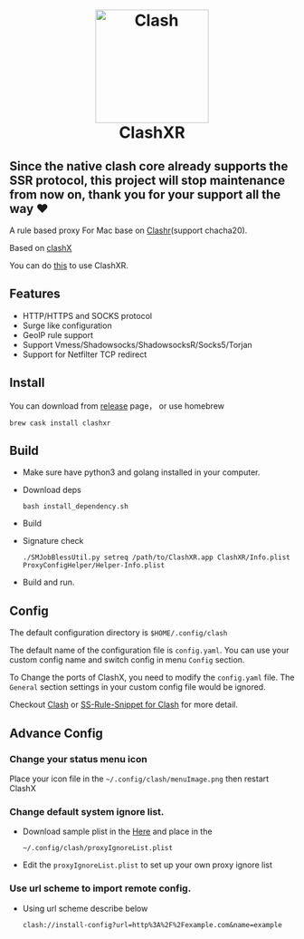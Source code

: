 <h1 align="center">
  <img src="https://github.com/Dreamacro/clash/raw/master/docs/logo.png" alt="Clash" width="200">
  <br>
  ClashXR
  <br>
</h1>

## Since the native clash core already supports the SSR protocol, this project will stop maintenance from now on, thank you for your support all the way ❤️

A rule based proxy For Mac base on [Clashr](https://github.com/paradiseduo/clashr)(support chacha20).

Based on [clashX](https://github.com/yichengchen/clashX)

You can do [this](https://github.com/paradiseduo/subweb) to use ClashXR.


## Features

- HTTP/HTTPS and SOCKS protocol
- Surge like configuration
- GeoIP rule support
- Support Vmess/Shadowsocks/ShadowsocksR/Socks5/Torjan
- Support for Netfilter TCP redirect

## Install

You can download from [release](https://github.com/paradiseduo/ClashXR/releases) page， or use homebrew
```
brew cask install clashxr
```

## Build
- Make sure have python3 and golang installed in your computer.

- Download deps
  ```
  bash install_dependency.sh
  ```
- Build
  
- Signature check
  ```shell 
  ./SMJobBlessUtil.py setreq /path/to/ClashXR.app ClashXR/Info.plist ProxyConfigHelper/Helper-Info.plist
  ```

- Build and run.

## Config


The default configuration directory is `$HOME/.config/clash`

The default name of the configuration file is `config.yaml`. You can use your custom config name and switch config in menu `Config` section.

To Change the ports of ClashX, you need to modify the `config.yaml` file. The `General` section settings in your custom config file would be ignored.

Checkout [Clash](https://github.com/Dreamacro/clash) or [SS-Rule-Snippet for Clash](https://github.com/Hackl0us/SS-Rule-Snippet/blob/master/LAZY_RULES/clash.yaml) for more detail.

## Advance Config
### Change your status menu icon

  Place your icon file in the `~/.config/clash/menuImage.png`  then restart ClashX

### Change default system ignore list.

- Download sample plist in the [Here](proxyIgnoreList.plist) and place in the

  ```
  ~/.config/clash/proxyIgnoreList.plist
  ```

- Edit the `proxyIgnoreList.plist` to set up your own proxy ignore list

### Use url scheme to import remote config.

- Using url scheme describe below

  ```
  clash://install-config?url=http%3A%2F%2Fexample.com&name=example
  ```


